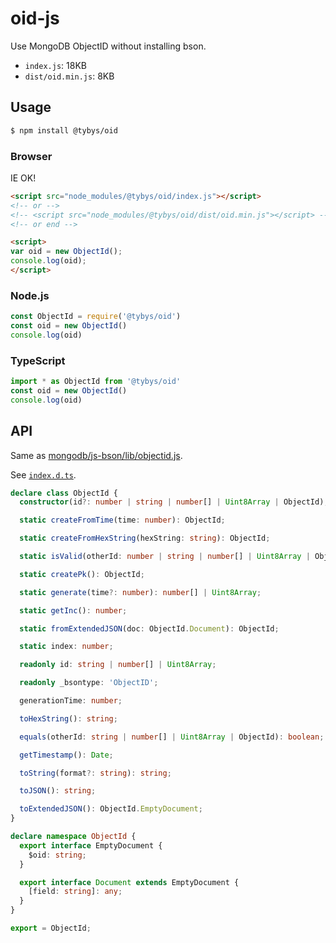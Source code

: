 # oid-js

Use MongoDB ObjectID without installing bson.

* `index.js`: 18KB
* `dist/oid.min.js`: 8KB

## Usage

``` bash
$ npm install @tybys/oid
```

### Browser

IE OK!

``` html
<script src="node_modules/@tybys/oid/index.js"></script>
<!-- or -->
<!-- <script src="node_modules/@tybys/oid/dist/oid.min.js"></script> -->
<!-- or end -->

<script>
var oid = new ObjectId();
console.log(oid);
</script>
```

### Node.js

``` js
const ObjectId = require('@tybys/oid')
const oid = new ObjectId()
console.log(oid)
```

### TypeScript

``` ts
import * as ObjectId from '@tybys/oid'
const oid = new ObjectId()
console.log(oid)
```

## API

Same as [mongodb/js-bson/lib/objectid.js](https://github.com/mongodb/js-bson/blob/master/lib/objectid.js).

See [`index.d.ts`](https://github.com/toyobayashi/oid/blob/master/index.d.ts).

``` ts
declare class ObjectId {
  constructor(id?: number | string | number[] | Uint8Array | ObjectId);

  static createFromTime(time: number): ObjectId;

  static createFromHexString(hexString: string): ObjectId;

  static isValid(otherId: number | string | number[] | Uint8Array | ObjectId): boolean;

  static createPk(): ObjectId;

  static generate(time?: number): number[] | Uint8Array;

  static getInc(): number;

  static fromExtendedJSON(doc: ObjectId.Document): ObjectId;

  static index: number;

  readonly id: string | number[] | Uint8Array;

  readonly _bsontype: 'ObjectID';

  generationTime: number;

  toHexString(): string;

  equals(otherId: string | number[] | Uint8Array | ObjectId): boolean;

  getTimestamp(): Date;

  toString(format?: string): string;

  toJSON(): string;

  toExtendedJSON(): ObjectId.EmptyDocument;
}

declare namespace ObjectId {
  export interface EmptyDocument {
    $oid: string;
  }

  export interface Document extends EmptyDocument {
    [field: string]: any;
  }
}

export = ObjectId;
```
